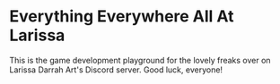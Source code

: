 # Everything Everywhere All At Larissa
 This is the game development playground for the lovely freaks over on Larissa Darrah Art's Discord server. Good luck, everyone!
